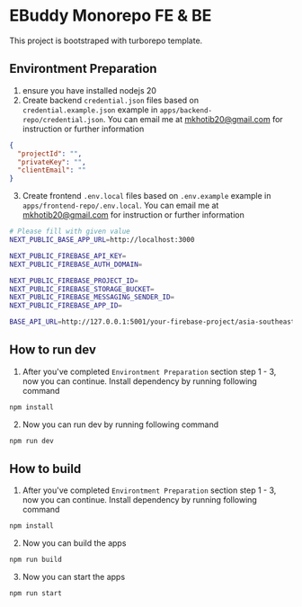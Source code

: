 # EBuddy Monorepo FE & BE

This project is bootstraped with turborepo template. 

## Environtment Preparation

1. ensure you have installed nodejs 20
2. Create backend `credential.json` files based on `credential.example.json` example in `apps/backend-repo/credential.json`. You can email me at mkhotib20@gmail.com for instruction or further information

```json
{
  "projectId": "",
  "privateKey": "",
  "clientEmail": ""
}

```
3. Create frontend `.env.local` files based on `.env.example` example in `apps/frontend-repo/.env.local`. You can email me at mkhotib20@gmail.com for instruction or further information

```BASH
# Please fill with given value
NEXT_PUBLIC_BASE_APP_URL=http://localhost:3000

NEXT_PUBLIC_FIREBASE_API_KEY=
NEXT_PUBLIC_FIREBASE_AUTH_DOMAIN=

NEXT_PUBLIC_FIREBASE_PROJECT_ID=
NEXT_PUBLIC_FIREBASE_STORAGE_BUCKET=
NEXT_PUBLIC_FIREBASE_MESSAGING_SENDER_ID=
NEXT_PUBLIC_FIREBASE_APP_ID=

BASE_API_URL=http://127.0.0.1:5001/your-firebase-project/asia-southeast1/webApi
```

## How to run dev
1. After you've completed `Environtment Preparation` section step 1 - 3, now you can continue. Install dependency by running following command
```bash
npm install
```

2. Now you can run dev by running following command
```bash
npm run dev
```

## How to build
1. After you've completed `Environtment Preparation` section step 1 - 3, now you can continue. Install dependency by running following command
```bash
npm install
```

2. Now you can build the apps
```bash
npm run build
```

3. Now you can start the apps
```bash
npm run start
```
